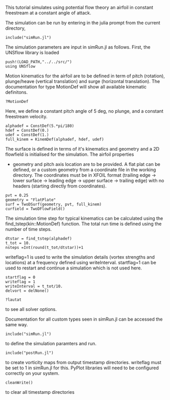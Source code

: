This tutorial simulates using potential flow theory an airfoil in
constant freestream at a constant angle of attack.

The simulation can be run by entering in the julia prompt from the
current directory,

```
include("simRun.jl")
```

The simulation parameters are input in simRun.jl as follows. First,
the UNSflow library is loaded

```
push!(LOAD_PATH,"../../src/")
using UNSflow
```

Motion kinematics for the airfoil are to be defined in term of pitch
(rotation), plunge/heave (vertical translation) and surge (horizontal
translation). The documentation for type MotionDef will show all available
kinematic definitons.

```
?MotionDef
```

Here, we define a constant pitch angle of 5 deg, no plunge, and a
constant freestream velocity. 

```
alphadef = ConstDef(5.*pi/180)
hdef = ConstDef(0.)
udef = ConstDef(1.)
full_kinem = KinemDef(alphadef, hdef, udef)
```

The surface is defined in terms of it's kinematics and geometry and a
2D flowfield is initialised for the simulation. The airfoil properties
- geometry and pitch axis location are to be provided. A flat plat can
be defined, or a custom geometry from a coordinate file in the working
directory. The coordinates must be in XFOIL format (trailing edge ->
lower surface -> leading edge -> upper surface -> trailing edge) with
no headers (starting directly from coordinates).

```
pvt = 0.25
geometry = "FlatPlate"
surf = TwoDSurf(geometry, pvt, full_kinem)
curfield = TwoDFlowField()
```

The simulation time step for typical kinematics can be calculated
using the find_tstep(kin::MotionDef) function. The total run time is
defined using the number of time steps. 

```
dtstar = find_tstep(alphadef)
t_tot = 10.
nsteps =Int(round(t_tot/dtstar))+1
```

writeflag=1 is used to write the simulation details (vortex strengths
and locations) at a frequency defined using writeInterval. startflag=1
can be used to restart and continue a simulation which is not used here.

```
startflag = 0
writeflag = 1
writeInterval = t_tot/10.
delvort = delNone()

```

```
?lautat
```

to see all solver options.

Documentation for all custom types seen in simRun.jl can be accessed
the same way.

```
include("simRun.jl")
```

to define the simulation paramters and run.

```
include("postRun.jl")
```

to create vorticity maps from output timestamp directories. writeflag
must be set to 1 in simRun.jl for this. PyPlot libraries will need to
be configured correctly on your system. 

```
cleanWrite()
```

to clear all timestamp directories
